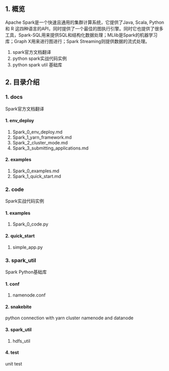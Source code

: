 ## 1. 概览
Apache Spark是一个快速且通用的集群计算系统，它提供了Java, Scala, Python 和 R 这四种语言的API，同时提供了一个最佳的图执行引擎。同时它也提供了很多工具，Spark-SQL用来提供SQL和结构化数据处理；MLlib是Spark的机器学习库；Graph X用来进行图进行；Spark Streaming则提供数据的流式处理。

1. spark官方文档翻译
2. python spark实战代码实例
3. python spark util 基础库

## 2. 目录介绍
### 1. docs
Spark官方文档翻译
#### 1. env_deploy
1. Spark_0_env_deploy.md
2. Spark_1_yarn_framework.md
3. Spark_2_cluster_mode.md
4. Spark_3_submitting_applications.md

#### 2. examples
1. Spark_0_examples.md
2. Spark_1_quick_start.md

### 2. code
Spark实战代码实例
#### 1. examples
1. Spark_0_code.py

#### 2. quick_start
1. simple_app.py

### 3. spark_util
Spark Python基础库
#### 1. conf
1. namenode.conf

#### 2. snakebite
python connection with yarn cluster namenode and datanode

#### 3. spark_util
1. hdfs_util

#### 4. test
unit test
